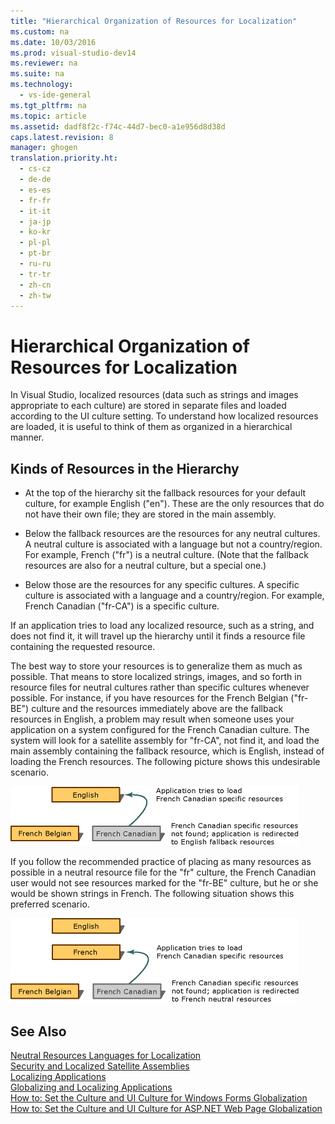 ```yaml
---
title: "Hierarchical Organization of Resources for Localization"
ms.custom: na
ms.date: 10/03/2016
ms.prod: visual-studio-dev14
ms.reviewer: na
ms.suite: na
ms.technology: 
  - vs-ide-general
ms.tgt_pltfrm: na
ms.topic: article
ms.assetid: dadf8f2c-f74c-44d7-bec0-a1e956d8d38d
caps.latest.revision: 8
manager: ghogen
translation.priority.ht: 
  - cs-cz
  - de-de
  - es-es
  - fr-fr
  - it-it
  - ja-jp
  - ko-kr
  - pl-pl
  - pt-br
  - ru-ru
  - tr-tr
  - zh-cn
  - zh-tw
---
```

# Hierarchical Organization of Resources for Localization
In Visual Studio, localized resources (data such as strings and images appropriate to each culture) are stored in separate files and loaded according to the UI culture setting. To understand how localized resources are loaded, it is useful to think of them as organized in a hierarchical manner.  
  
## Kinds of Resources in the Hierarchy  
  
-   At the top of the hierarchy sit the fallback resources for your default culture, for example English ("en"). These are the only resources that do not have their own file; they are stored in the main assembly.  
  
-   Below the fallback resources are the resources for any neutral cultures. A neutral culture is associated with a language but not a country/region. For example, French ("fr") is a neutral culture. (Note that the fallback resources are also for a neutral culture, but a special one.)  
  
-   Below those are the resources for any specific cultures. A specific culture is associated with a language and a country/region. For example, French Canadian ("fr-CA") is a specific culture.  
  
 If an application tries to load any localized resource, such as a string, and does not find it, it will travel up the hierarchy until it finds a resource file containing the requested resource.  
  
 The best way to store your resources is to generalize them as much as possible. That means to store localized strings, images, and so forth in resource files for neutral cultures rather than specific cultures whenever possible. For instance, if you have resources for the French Belgian ("fr-BE") culture and the resources immediately above are the fallback resources in English, a problem may result when someone uses your application on a system configured for the French Canadian culture. The system will look for a satellite assembly for "fr-CA", not find it, and load the main assembly containing the fallback resource, which is English, instead of loading the French resources. The following picture shows this undesirable scenario.  
  
 ![Specific Resources Only](../VS_IDE/media/vbSpecificResourcesOnly.gif "vbSpecificResourcesOnly")  
  
 If you follow the recommended practice of placing as many resources as possible in a neutral resource file for the "fr" culture, the French Canadian user would not see resources marked for the "fr-BE" culture, but he or she would be shown strings in French. The following situation shows this preferred scenario.  
  
 ![NeutralSpecificResources graphic](../VS_IDE/media/vbNeutralSpecificResources.gif "vbNeutralSpecificResources")  
  
## See Also  
 [Neutral Resources Languages for Localization](../VS_IDE/Neutral-Resources-Languages-for-Localization.md)   
 [Security and Localized Satellite Assemblies](../VS_IDE/Security-and-Localized-Satellite-Assemblies.md)   
 [Localizing Applications](../VS_IDE/Localizing-Applications.md)   
 [Globalizing and Localizing Applications](../VS_IDE/Globalizing-and-Localizing-Applications.md)   
 [How to: Set the Culture and UI Culture for Windows Forms Globalization](assetId:///694e049f-0b91-474a-9789-d35124f248f0)   
 [How to: Set the Culture and UI Culture for ASP.NET Web Page Globalization](../Topic/How%20to:%20Set%20the%20Culture%20and%20UI%20Culture%20for%20ASP.NET%20Web%20Page%20Globalization.md)